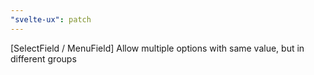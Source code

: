 ```yaml
---
"svelte-ux": patch
---
```


[SelectField / MenuField] Allow multiple options with same value, but in different groups
